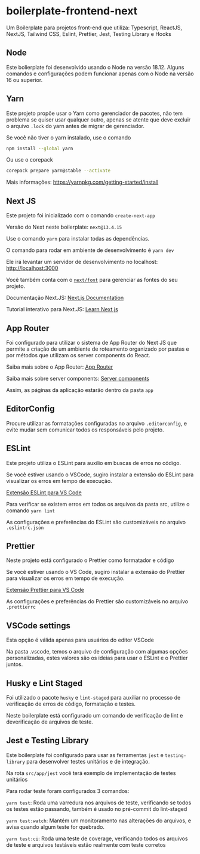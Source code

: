 # boilerplate-frontend-next
Um Boilerplate para projetos front-end que utiliza: Typescript, ReactJS, NextJS, Tailwind CSS,  Eslint, Prettier, Jest, Testing Library e Hooks

## Node

Este bolierplate foi desenvolvido usando o Node na versão 18.12. Alguns comandos e configurações podem funcionar apenas com o Node na versão 16 ou superior.

## Yarn

Este projeto propõe usar o Yarn como gerenciador de pacotes, não tem problema se quiser usar qualquer outro, apenas se atente que deve excluir o arquivo ``.lock`` do yarn antes de migrar de gerenciador.

Se você não tiver o yarn instalado, use o comando

```bash
npm install --global yarn
```

Ou use o corepack

```bash
corepack prepare yarn@stable --activate
```

Mais informações: https://yarnpkg.com/getting-started/install

## Next JS

Este projeto foi inicializado com o comando `create-next-app`

Versão do Next neste boilerplate: `next@13.4.15`

Use o comando `yarn` para instalar todas as dependências.

O comando para rodar em ambiente de desenvolvimento é `yarn dev`

Ele irá levantar um servidor de desenvolvimento no localhost: [http://localhost:3000](http://localhost:3000)

Você também conta com o [`next/font`](https://nextjs.org/docs/basic-features/font-optimization) para gerenciar as fontes do seu projeto.

Documentação Next.JS: [Next.js Documentation](https://nextjs.org/docs)

Tutorial interativo para Next.JS: [Learn Next.js](https://nextjs.org/learn)
## App Router

Foi configurado para utilizar o sistema de App Router do Next JS que permite a criação de um ambiente de roteamento organizado por pastas e por métodos que utilizam os server components do React.

Saiba mais sobre o App Router: [App Router](https://nextjs.org/docs/app/building-your-application/routing#the-app-router)

Saiba mais sobre server components: [Server components](https://nextjs.org/docs/getting-started/react-essentials#server-components)

Assim, as páginas da aplicação estarão dentro da pasta `app`

## EditorConfig

Procure utilizar as formatações configuradas no arquivo `.editorconfig`, e evite mudar sem comunicar todos os responsáveis pelo projeto.

## ESLint

Este projeto utiliza o ESLint para auxílio em buscas de erros no código.

Se você estiver usando o VSCode, sugiro instalar a extensão do ESLint para visualizar os erros em tempo de execução.

[Extensão ESLint para VS Code](https://marketplace.visualstudio.com/items?itemName=dbaeumer.vscode-eslint)

Para verificar se existem erros em todos os arquivos da pasta src, utilize o comando `yarn lint`

As configurações e preferências do ESLint são customizáveis no arquivo `.eslintrc.json` 

## Prettier

Neste projeto está configurado o Prettier como formatador e código

Se você estiver usando o VS Code, sugiro instalar a extensão do Prettier para visualizar os erros em tempo de execução.

[Extensão Prettier para VS Code](https://marketplace.visualstudio.com/items?itemName=esbenp.prettier-vscode)

As configurações e preferências do Prettier são customizáveis no arquivo `.prettierrc`

## VSCode settings

Esta opção é válida apenas para usuários do editor VSCode

Na pasta .vscode, temos o arquivo de configuração com algumas opções personalizadas, estes valores são os ideias para usar o ESLint e o Prettier juntos.

## Husky e Lint Staged

Foi utilizado o pacote `husky` e `lint-staged` para auxiliar no processo de verificação de erros de código, formatação e testes.

Neste boilerplate está configurado um comando de verificação de lint e deverificação de arquivos de teste.

## Jest e Testing Library

Este boilerplate foi configurado para usar as ferramentas `jest` e `testing-library` para desenvolver testes unitários e de integração.

Na rota `src/app/jest` você terá exemplo de implementação de testes unitários

Para rodar teste foram configurados 3 comandos:

`yarn test`: Roda uma varredura nos arquivos de teste, verificando se todos os testes estão passando, também é usado no pré-commit do lint-staged

`yarn test:watch`: Mantém um monitoramento nas alterações do arquivos, e avisa quando algum teste for quebrado.

`yarn test:ci`: Roda uma teste de coverage, verificando todos os arquivos de teste e arquivos testáveis estão realmente com teste corretos